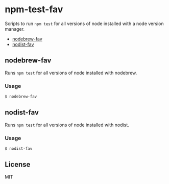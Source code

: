 # npm-test-fav

Scripts to run `npm test` for all versions of node installed with a node version manager.

* [nodebrew-fav](#nodebrew-fav)
* [nodist-fav](#nodist-fav)

<a name="nodebrew-fav"></a>

## nodebrew-fav

Runs `npm test` for all versions of node installed with nodebrew.

### Usage

```sh
$ nodebrew-fav
```

<a name="nodist-fav"></a>
  
## nodist-fav

Runs `npm test` for all versions of node installed with nodist.

### Usage

```sh
$ nodist-fav
```

## License

MIT